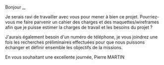 Bonjour _,

Je serais ravi de travailler avec vous pour mener à bien ce projet. Pourriez-vous me faire parvenir un cahier des charges et des maquettes/wireframes afin que je puisse estimer la charges de travail et les besoins du projet ?

J'aurais également besoin d'un numéro de téléphone, je vous joindrez une fois les recherches préliminaires effectuées pour que nous puissons échanger et définir ensemble les objectifs de la missions.

En vous souhaitant une excellente journée,
Pierre MARTIN